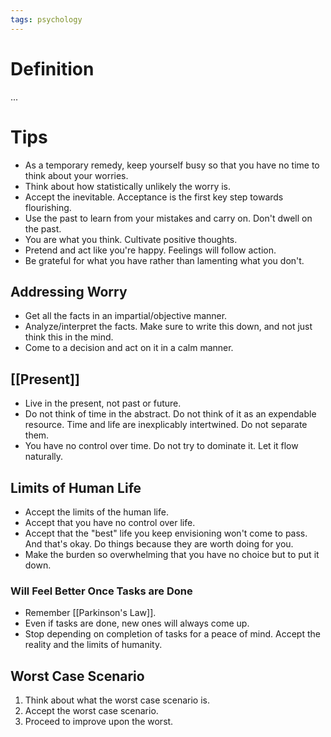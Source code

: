 ```yaml
---
tags: psychology
---
```


# Definition

...

# Tips

- As a temporary remedy, keep yourself busy so that you have no time to think about your worries.
- Think about how statistically unlikely the worry is.
- Accept the inevitable. Acceptance is the first key step towards flourishing.
- Use the past to learn from your mistakes and carry on. Don't dwell on the past.
- You are what you think. Cultivate positive thoughts.
- Pretend and act like you're happy. Feelings will follow action.
- Be grateful for what you have rather than lamenting what you don't.

## Addressing Worry
- Get all the facts in an impartial/objective manner.
- Analyze/interpret the facts. Make sure to write this down, and not just think this in the mind.
- Come to a decision and act on it in a calm manner.

## [[Present]]
- Live in the present, not past or future.
- Do not think of time in the abstract. Do not think of it as an expendable resource. Time and life are inexplicably intertwined. Do not separate them.
- You have no control over time. Do not try to dominate it. Let it flow naturally.

## Limits of Human Life
- Accept the limits of the human life.
- Accept that you have no control over life.
- Accept that the "best" life you keep envisioning won't come to pass. And that's okay. Do things because they are worth doing for you.
- Make the burden so overwhelming that you have no choice but to put it down.

### Will Feel Better Once Tasks are Done
- Remember [[Parkinson's Law]].
- Even if tasks are done, new ones will always come up.
- Stop depending on completion of tasks for a peace of mind. Accept the reality and the limits of humanity.

## Worst Case Scenario
1) Think about what the worst case scenario is.
2) Accept the worst case scenario.
3) Proceed to improve upon the worst.